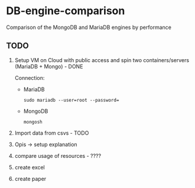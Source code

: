 # DB-engine-comparison

Comparison of the MongoDB and MariaDB engines by performance  

## TODO

1. Setup VM on Cloud with public access and spin two containers/servers (MariaDB + Mongo) - DONE

    Connection:

    * MariaDB

        ```shell
        sudo mariadb --user=root --password=
        ```

    * MongoDB

        ```shell
        mongosh
        ```

2. Import data from csvs - TODO

3. Opis -> setup explanation

4. compare usage of resources - ????

5. create excel

6. create paper
